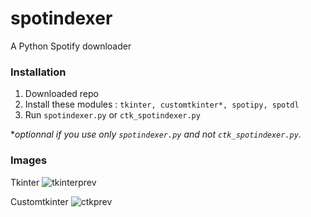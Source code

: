 # spotindexer
A Python Spotify downloader

### Installation

1. Downloaded repo
2. Install these modules : `tkinter, customtkinter*, spotipy, spotdl`
3. Run `spotindexer.py` or `ctk_spotindexer.py`

**optionnal if you use only `spotindexer.py` and not `ctk_spotindexer.py`.*

### Images

Tkinter
![tkinterprev](images/1.png)

Customtkinter
![ctkprev](images/2.png)
